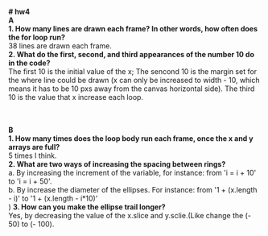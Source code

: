 <b># hw4 </b> <br>
<b>A</b><br>
<b>1. How many lines are drawn each frame? In other words, how often does the for loop run?</b> <br>
38 lines are drawn each frame. <br>
<b>2. What do the first, second, and third appearances of the number 10 do in the code?</b><br>
The first 10 is the initial value of the x; The sencond 10 is the margin set for the where line could be drawn (x can only be increased to width - 10, which means it has to be 10 pxs away from the canvas horizontal side). The third 10 is the value that x increase each loop.<br>
<br>
<br>

<b>B</b><br>
<b>1. How many times does the loop body run each frame, once the x and y arrays are full?</b><br>
5 times I think. <br>
<b>2. What are two ways of increasing the spacing between rings?</b><br>
a. By increasing the increment of the variable, for instance: from 'i = i + 10' to 'i = i + 50'.<br>
b. By increase the diameter of the ellipses. For instance: from '1 + (x.length - i)' to '1 + (x.length - i*10)'<br>)
<b>3. How can you make the ellipse trail longer?</b><br>
Yes, by decreasing the value of the x.slice and y.sclie.(Like change the (- 50) to (- 100).
